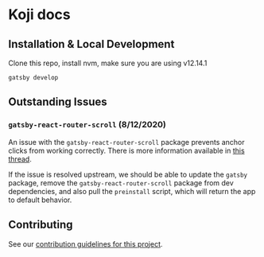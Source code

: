 # Koji docs

## Installation & Local Development

Clone this repo, install nvm, make sure you are using v12.14.1

`gatsby develop`

## Outstanding Issues

### `gatsby-react-router-scroll` (8/12/2020)

An issue with the `gatsby-react-router-scroll` package prevents anchor clicks from working correctly. There is more information available in [this thread](https://github.com/gatsbyjs/gatsby/issues/25778).

If the issue is resolved upstream, we should be able to update the `gatsby` package, remove the `gatsby-react-router-scroll` package from dev dependencies, and also pull the `preinstall` script, which will return the app to default behavior.


## Contributing

See our [contribution guidelines for this project](/CONTRIBUTING.md).
